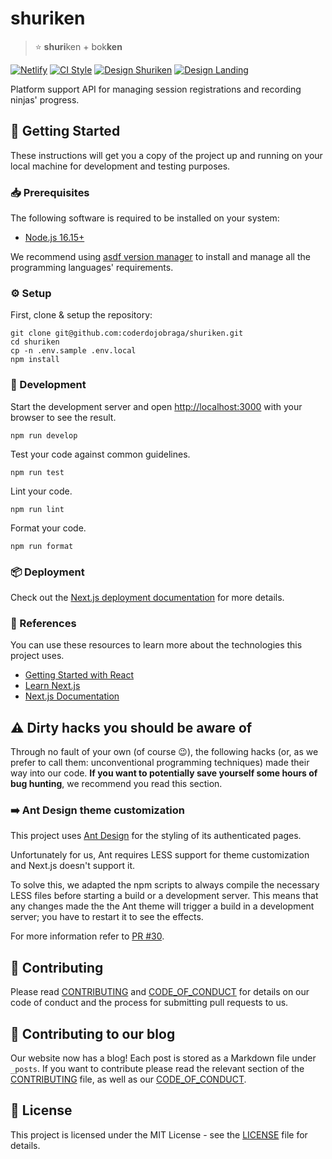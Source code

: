 [contributing]: CONTRIBUTING.md
[code_of_conduct]: CODE_OF_CONDUCT.md
[license]: LICENSE.txt
[netlify-status]: https://api.netlify.com/api/v1/badges/efcedb09-323c-44c8-8b87-203206832991/deploy-status
[netlify-project]: https://app.netlify.com/sites/coderdojobraga-shuriken/deploys
[style-status]: https://github.com/coderdojobraga/shuriken/actions/workflows/style.yml/badge.svg
[style-workflow]: https://github.com/coderdojobraga/shuriken/actions/workflows/style.yml
[figma-landing]: https://www.figma.com/file/vrq1JmgubKLKgsLQf1D6Bl
[figma-shuriken]: https://www.figma.com/files/project/26101453/Shuriken?fuid=648167867289777861

# shuriken

> :star: **shuri**ken + bok**ken**

[![Netlify][netlify-status]][netlify-project]
[![CI Style][style-status]][style-workflow]
[![Design Shuriken](https://img.shields.io/badge/figma-shuriken-F24E1E?style=flat&logo=figma&logoColor=F24E1E)][figma-shuriken]
[![Design Landing](https://img.shields.io/badge/figma-landing-F24E1E?style=flat&logo=figma&logoColor=F24E1E)][figma-landing]

Platform support API for managing session registrations and recording ninjas'
progress.

## :rocket: Getting Started

These instructions will get you a copy of the project up and running on your
local machine for development and testing purposes.

### :inbox_tray: Prerequisites

The following software is required to be installed on your system:

- [Node.js 16.15+](https://nodejs.org/en/download/)

We recommend using [asdf version
manager](https://asdf-vm.com/#/core-manage-asdf?id=install) to install and
manage all the programming languages' requirements.

### :gear: Setup

First, clone & setup the repository:

```
git clone git@github.com:coderdojobraga/shuriken.git
cd shuriken
cp -n .env.sample .env.local
npm install
```

### :hammer: Development

Start the development server and open
[http://localhost:3000](http://localhost:3000) with your browser to see the
result.

```
npm run develop
```

Test your code against common guidelines.

```
npm run test
```

Lint your code.

```
npm run lint
```

Format your code.

```
npm run format
```

### :package: Deployment

Check out the [Next.js deployment
documentation](https://nextjs.org/docs/deployment) for more details.

### :link: References

You can use these resources to learn more about the technologies this project
uses.

- [Getting Started with React](https://reactjs.org/docs/getting-started.html)
- [Learn Next.js](https://nextjs.org/learn)
- [Next.js Documentation](https://nextjs.org/docs)

## :warning: Dirty hacks you should be aware of

Through no fault of your own (of course :wink:), the following hacks (or, as we
prefer to call them: unconventional programming techniques) made their way into
our code. **If you want to potentially save yourself some hours of bug
hunting**, we recommend you read this section.

### :arrow_right: Ant Design theme customization

This project uses [Ant Design](https://ant.design/) for the styling of its
authenticated pages.

Unfortunately for us, Ant requires LESS support for theme customization and
Next.js doesn't support it.

To solve this, we adapted the npm scripts to always compile the necessary LESS
files before starting a build or a development server. This means that any
changes made the the Ant theme will trigger a build in a development server;
you have to restart it to see the effects.

For more information refer to [PR #30](https://github.com/coderdojobraga/shuriken/pull/30).

## :handshake: Contributing

Please read [CONTRIBUTING][contributing] and [CODE_OF_CONDUCT][code_of_conduct]
for details on our code of conduct and the process for submitting pull requests
to us.

## :handshake: Contributing to our blog

Our website now has a blog! Each post is stored as a Markdown file under
`_posts`. If you want to contribute please read the relevant section of the
[CONTRIBUTING][contributing] file, as well as our
[CODE_OF_CONDUCT][code_of_conduct].

## :memo: License

This project is licensed under the MIT License - see the [LICENSE][license]
file for details.

